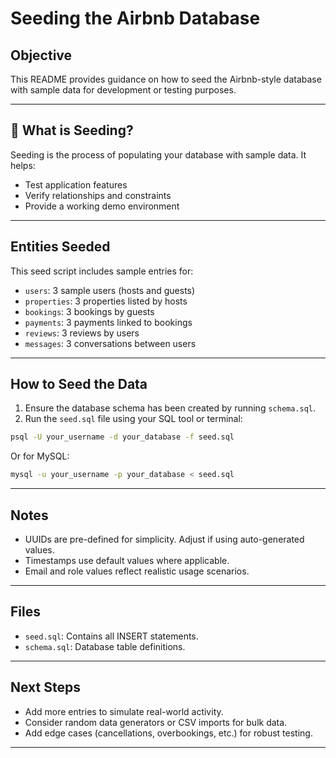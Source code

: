 # Seeding the Airbnb Database

## Objective

This README provides guidance on how to seed the Airbnb-style database with sample data for development or testing purposes.

---

## 🧾 What is Seeding?

Seeding is the process of populating your database with sample data. It helps:

* Test application features
* Verify relationships and constraints
* Provide a working demo environment

---

## Entities Seeded

This seed script includes sample entries for:

* `users`: 3 sample users (hosts and guests)
* `properties`: 3 properties listed by hosts
* `bookings`: 3 bookings by guests
* `payments`: 3 payments linked to bookings
* `reviews`: 3 reviews by users
* `messages`: 3 conversations between users

---

## How to Seed the Data

1. Ensure the database schema has been created by running `schema.sql`.
2. Run the `seed.sql` file using your SQL tool or terminal:

```bash
psql -U your_username -d your_database -f seed.sql
```

Or for MySQL:

```bash
mysql -u your_username -p your_database < seed.sql
```

---

## Notes

* UUIDs are pre-defined for simplicity. Adjust if using auto-generated values.
* Timestamps use default values where applicable.
* Email and role values reflect realistic usage scenarios.

---

## Files

* `seed.sql`: Contains all INSERT statements.
* `schema.sql`: Database table definitions.

---

## Next Steps

* Add more entries to simulate real-world activity.
* Consider random data generators or CSV imports for bulk data.
* Add edge cases (cancellations, overbookings, etc.) for robust testing.
---

